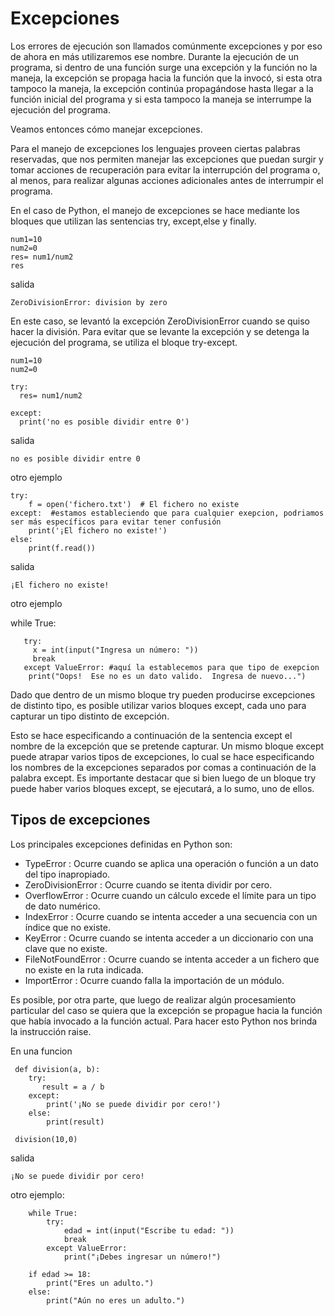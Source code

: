 # Excepciones

Los errores de ejecución son llamados comúnmente excepciones y por eso de
ahora en más utilizaremos ese nombre. Durante la ejecución de un programa, si
dentro de una función surge una excepción y la función no la maneja, la
excepción se propaga hacia la función que la invocó, si esta otra tampoco la
maneja, la excepción continúa propagándose hasta llegar a la función inicial del
programa y si esta tampoco la maneja se interrumpe la ejecución del programa.

Veamos entonces cómo manejar excepciones.

Para el manejo de excepciones los lenguajes proveen ciertas palabras
reservadas, que nos permiten manejar las excepciones que puedan surgir y
tomar acciones de recuperación para evitar la interrupción del programa o, al
menos, para realizar algunas acciones adicionales antes de interrumpir el
programa.

En el caso de Python, el manejo de excepciones se hace mediante los bloques
que utilizan las sentencias try, except,else y finally.

    num1=10
    num2=0
    res= num1/num2
    res
    
salida

    ZeroDivisionError: division by zero
    
En este caso, se levantó la excepción ZeroDivisionError cuando se quiso hacer
la división. Para evitar que se levante la excepción y se detenga la ejecución del
programa, se utiliza el bloque try-except.

    num1=10
    num2=0

    try:
      res= num1/num2

    except:
      print('no es posible dividir entre 0')
      
salida

    no es posible dividir entre 0
    
otro ejemplo

    try:
        f = open('fichero.txt')  # El fichero no existe
    except:  #estamos estableciendo que para cualquier exepcion, podriamos ser más específicos para evitar tener confusión
        print('¡El fichero no existe!')
    else:
        print(f.read())
        
 salida
 
    ¡El fichero no existe!
    
    
otro ejemplo

while True:

       try:
         x = int(input("Ingresa un número: "))
         break
       except ValueError: #aquí la establecemos para que tipo de exepcion
        print("Oops!  Ese no es un dato valido.  Ingresa de nuevo...")


Dado que dentro de un mismo bloque try pueden producirse excepciones de
distinto tipo, es posible utilizar varios bloques except, cada uno para capturar un
tipo distinto de excepción.

Esto se hace especificando a continuación de la sentencia except el nombre de
la excepción que se pretende capturar. Un mismo bloque except puede atrapar
varios tipos de excepciones, lo cual se hace especificando los nombres de la
excepciones separados por comas a continuación de la palabra except. Es
importante destacar que si bien luego de un bloque try puede haber varios
bloques except, se ejecutará, a lo sumo, uno de ellos.

## Tipos de excepciones
Los principales excepciones definidas en Python son:

* TypeError : Ocurre cuando se aplica una operación o función a un dato del tipo inapropiado.
* ZeroDivisionError : Ocurre cuando se itenta dividir por cero.
* OverflowError : Ocurre cuando un cálculo excede el límite para un tipo de dato numérico.
* IndexError : Ocurre cuando se intenta acceder a una secuencia con un índice que no existe.
* KeyError : Ocurre cuando se intenta acceder a un diccionario con una clave que no existe.
* FileNotFoundError : Ocurre cuando se intenta acceder a un fichero que no existe en la ruta indicada.
* ImportError : Ocurre cuando falla la importación de un módulo.

Es posible, por otra parte, que luego de realizar algún procesamiento particular del caso se quiera que la excepción se propague hacia la función que había invocado a la función actual. Para hacer esto Python nos brinda la instrucción raise.

En una funcion

     def division(a, b):
        try:
           result = a / b
        except:
            print('¡No se puede dividir por cero!')
        else:
            print(result)
            
     division(10,0)
     
salida

    ¡No se puede dividir por cero!
            
    
otro ejemplo:

        while True:
            try:
                edad = int(input("Escribe tu edad: "))
                break
            except ValueError:
                print("¡Debes ingresar un número!")

        if edad >= 18:
            print("Eres un adulto.")
        else:
            print("Aún no eres un adulto.")
